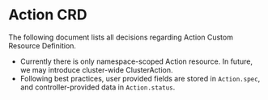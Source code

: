 <!-- TODO: Move this document -->

# Action CRD

The following document lists all decisions regarding Action Custom Resource Definition.

- Currently there is only namespace-scoped Action resource. In future, we may introduce cluster-wide ClusterAction.
- Following best practices, user provided fields are stored in `Action.spec`, and controller-provided data in `Action.status`.
